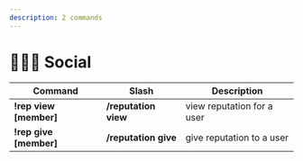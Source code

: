 ```yaml
---
description: 2 commands
---
```


# 🧑🤝🧑 Social

| Command                 | Slash                | Description                |
| ----------------------- | -------------------- | -------------------------- |
| **!rep view \[member]** | **/reputation view** | view reputation for a user |
| **!rep give \[member]** | **/reputation give** | give reputation to a user  |
